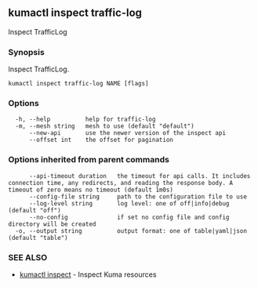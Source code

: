 ## kumactl inspect traffic-log

Inspect TrafficLog

### Synopsis

Inspect TrafficLog.

```
kumactl inspect traffic-log NAME [flags]
```

### Options

```
  -h, --help          help for traffic-log
  -m, --mesh string   mesh to use (default "default")
      --new-api       use the newer version of the inspect api
      --offset int    the offset for pagination
```

### Options inherited from parent commands

```
      --api-timeout duration   the timeout for api calls. It includes connection time, any redirects, and reading the response body. A timeout of zero means no timeout (default 1m0s)
      --config-file string     path to the configuration file to use
      --log-level string       log level: one of off|info|debug (default "off")
      --no-config              if set no config file and config directory will be created
  -o, --output string          output format: one of table|yaml|json (default "table")
```

### SEE ALSO

* [kumactl inspect](kumactl_inspect.md)	 - Inspect Kuma resources

